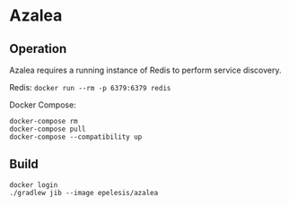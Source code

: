 # Azalea

## Operation
Azalea requires a running instance of Redis to perform service discovery.

Redis: `docker run --rm -p 6379:6379 redis`

Docker Compose:
```
docker-compose rm
docker-compose pull
docker-compose --compatibility up
```

## Build
```
docker login
./gradlew jib --image epelesis/azalea
```

